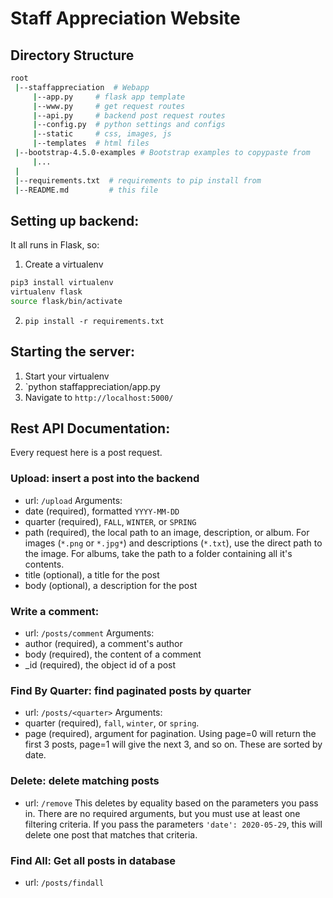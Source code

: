 # Staff Appreciation Website

## Directory Structure

```bash
root 
 |--staffappreciation  # Webapp
     |--app.py     # flask app template
     |--www.py     # get request routes
     |--api.py     # backend post request routes
     |--config.py  # python settings and configs
     |--static     # css, images, js
     |--templates  # html files
 |--bootstrap-4.5.0-examples # Bootstrap examples to copypaste from
     |...
 | 
 |--requirements.txt  # requirements to pip install from
 |--README.md         # this file
```

## Setting up backend:
It all runs in Flask, so:
1. Create a virtualenv
```bash
pip3 install virtualenv
virtualenv flask
source flask/bin/activate
```
2. `pip install -r requirements.txt`

## Starting the server:
1. Start your virtualenv
2. `python staffappreciation/app.py
3. Navigate to `http://localhost:5000/`

## Rest API Documentation:
Every request here is a post request. 

### Upload: insert a post into the backend
- url: `/upload`
Arguments:
- date (required), formatted `YYYY-MM-DD`
- quarter (required), `FALL`, `WINTER`, or `SPRING`
- path (required), the local path to an image, description, or album. For images (`*.png` or `*.jpg*`) and descriptions (`*.txt`), use the direct path to the image. For albums, take the path to a folder containing all it's contents. 
- title (optional), a title for the post
- body (optional), a description for the post


### Write a comment: 
- url: `/posts/comment`
Arguments:
- author (required), a comment's author
- body (required), the content of a comment
- _id (required), the object id of a post


### Find By Quarter: find paginated posts by quarter
- url: `/posts/<quarter>`
Arguments:
- quarter (required), `fall`, `winter`, or `spring`. 
- page (required), argument for pagination. Using page=0 will return the first 3 posts, page=1 will give the next 3, and so on. These are sorted by date. 


### Delete: delete matching posts
- url: `/remove`
This deletes by equality based on the parameters you pass in. There are no required arguments, but you must use at least one filtering criteria. If you pass the parameters `'date': 2020-05-29`, this will delete one post that matches that criteria.


### Find All: Get all posts in database
- url: `/posts/findall`


  